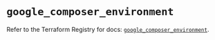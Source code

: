 # `google_composer_environment`

Refer to the Terraform Registry for docs: [`google_composer_environment`](https://registry.terraform.io/providers/hashicorp/google/5.39.1/docs/resources/composer_environment).
